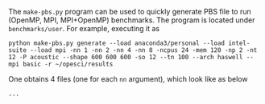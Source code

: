 The `make-pbs.py` program can be used to quickly generate PBS file to run (OpenMP, MPI, MPI+OpenMP) benchmarks. The program is located under `benchmarks/user`. For example, executing it as

`python make-pbs.py generate --load anaconda3/personal --load intel-suite --load mpi -nn 1 -nn 2 -nn 4 -nn 8 -ncpus 24 -mem 120 -np 2 -nt 12 -P acoustic --shape 600 600 600 -so 12 --tn 100 --arch haswell --mpi basic -r ~/opesci/results`

One obtains 4 files (one for each `nn` argument), which look like as below

```
...
```